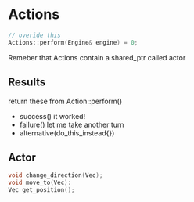 # Actions
```C++
// overide this
Actions::perform(Engine& engine) = 0;
```
Remeber that Actions contain a shared_ptr<Action> called actor 


## Results
return these from Action::perform()
- success() it worked!
- failure() let me take another turn
- alternative(do_this_instead{}) 

## Actor 
```C++
void change_direction(Vec);
void move_to(Vec):
Vec get_position();
